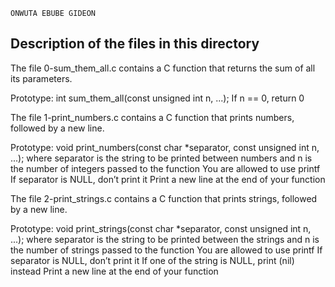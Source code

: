 ```
ONWUTA EBUBE GIDEON
```
## Description of the files in this directory


The file 0-sum_them_all.c contains a C function that returns the sum of all its parameters.

Prototype: int sum_them_all(const unsigned int n, ...);
If n == 0, return 0

The file 1-print_numbers.c contains a C function that prints numbers, followed by a new line.

Prototype: void print_numbers(const char *separator, const unsigned int n, ...);
where separator is the string to be printed between numbers
and n is the number of integers passed to the function
You are allowed to use printf
If separator is NULL, don’t print it
Print a new line at the end of your function

The file 2-print_strings.c contains a C function that prints strings, followed by a new line.

Prototype: void print_strings(const char *separator, const unsigned int n, ...);
where separator is the string to be printed between the strings
and n is the number of strings passed to the function
You are allowed to use printf
If separator is NULL, don’t print it
If one of the string is NULL, print (nil) instead
Print a new line at the end of your function

